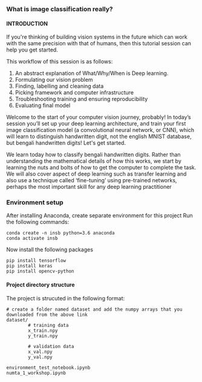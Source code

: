 ### What is image classification really?


#### INTRODUCTION

If you're thinking of building vision systems in the future which can work with the same precision with that of humans,
then this tutorial session can help you get started.

This workflow of this session is as follows:

1. An abstract explanation of What/Why/When is Deep learning.
2. Formulating our vision problem
3. Finding, labelling and cleaning data
4. Picking framework and computer infrastructure
5. Troubleshooting training and ensuring reproducibility
6. Evaluating final model


Welcome to the start of your computer vision journey, probably! In today’s session you’ll set up your deep learning architecture,
and train your first image classification model (a convolutional neural network, or CNN), which will learn to distinguish handwritten digit, not the english MNIST database, but bengali handwritten digits! Let's get started.  

We learn today how to classify bengali handwritten digits. Rather than understanding the mathematical details of how this works, we start by learning the nuts and bolts of how to get the computer to complete the task. We will also cover aspect of deep learning such as transfer learning and also use a technique called ‘fine-tuning’ using pre-trained networks, perhaps the most important skill for any deep learning practitioner

### Environment setup

After installing Anaconda, create separate environment for this project
Run the following commands:

``` 
conda create -n insb python=3.6 anaconda
conda activate insb
```

Now install the following packages

```
pip install tensorflow
pip install keras
pip install opencv-python
```


#### Project directory structure

The project is strucuted in the following format:
```
# create a folder named dataset and add the numpy arrays that you downloaded from the above link
dataset/
        # training data
        x_train.npy
        y_train.npy
        
        # validation data
        x_val.npy
        y_val.npy

environment_test_notebook.ipynb
numta_1_workshop.ipynb
```
